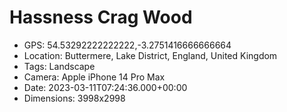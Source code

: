 # Hassness Crag Wood

- GPS: 54.53292222222222,-3.2751416666666664
- Location: Buttermere, Lake District, England, United Kingdom
- Tags: Landscape
- Camera: Apple iPhone 14 Pro Max
- Date: 2023-03-11T07:24:36.000+00:00
- Dimensions: 3998x2998
